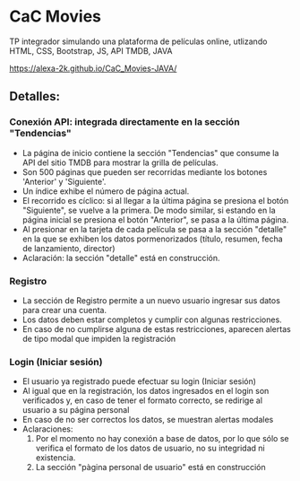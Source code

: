 # CaC Movies
TP integrador simulando una plataforma de películas online, utlizando HTML, CSS, Bootstrap, JS, API TMDB, JAVA

https://alexa-2k.github.io/CaC_Movies-JAVA/

## Detalles:

### Conexión API: integrada directamente en la sección "Tendencias"
* La página de inicio contiene la sección "Tendencias" que consume la API del sitio TMDB para mostrar la grilla de películas. 
* Son 500 páginas que pueden ser recorridas mediante los botones 'Anterior' y 'Siguiente'. 
* Un índice exhibe el número de página actual. 
* El recorrido es cíclico: si al llegar a la última página se presiona el botón "Siguiente", se vuelve a la primera. De modo similar, si estando en la página inicial se presiona el botón "Anterior", se pasa a la última página.
* Al presionar en la tarjeta de cada película se pasa a la sección "detalle" en la que se exhiben los datos pormenorizados (título, resumen, fecha de lanzamiento, director)
* Aclaración: la sección "detalle" está en construcción. 

### Registro
* La sección de Registro permite a un nuevo usuario ingresar sus datos para crear una cuenta.
* Los datos deben estar completos y cumplir con algunas restricciones. 
* En caso de no cumplirse alguna de estas restricciones, aparecen alertas de tipo modal que impiden la registración

### Login (Iniciar sesión)
* El usuario ya registrado puede efectuar su login (Iniciar sesión) 
* Al igual que en la registración, los datos ingresados en el login son verificados y, en caso de tener el formato correcto, se redirige al usuario a su página personal 
* En caso de no ser correctos los datos, se muestran alertas modales
* Aclaraciones:
  1. Por el momento no hay conexión a base de datos, por lo que sólo se verifica el formato de los datos de usuario, no su integridad ni existencia.
  2. La sección "pàgina personal de usuario" está en construcción

